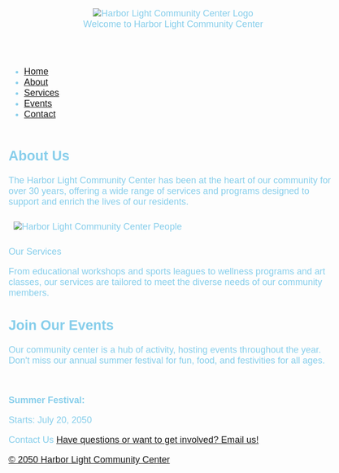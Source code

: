 
<html>
<head>
 <title>Harbor Light Community Center</title>
 <style>
   body{
     font-family: Arial, sans-serif;
     color: skyblue;
     font-size: 18px;
   }
  .center-and-space-content{ text-align:center ; padding: 10 px;}
 </style>
</head>
<body>
 
 <header>
 <div><img src="https://edube.org/uploads/media/default/0001/04/logo.jpg" alt="Harbor Light Community Center
Logo"></div>
 Welcome to Harbor Light Community Center
 </header>
 <nav role="navigation">
<ul><a>
 <li><a href="#home">Home</a></li> 
  <li><a href="#about"|> About</a></li>
 <li><a href="#services"|>Services</a></li>
 <li><a href="#events"| >Events</a></li>
  <li><a href="#contact"|> Contact</a></li>
</ul>
</nav>
 <div class="banner">
 <img src="https://edube.org/uploads/media/default/0001/04/decorative-banner.jpg"
alt="", aria-hidden="true">
 </div>
 <div>
   <main>
     <section id="about">
 <h1>About Us</h1>
 <p>The Harbor Light Community Center has been at the heart of our community for over
30 years, offering a wide range of services and programs designed to support and enrich the lives
of our residents.</p></section>
 <p><img src="https://edube.org/uploads/media/default/0001/04/community-center.jpg" alt="Harbor Light Community Center People"
hspace="10" vspace="10"></p>
 </div>
 <section id="services"
 <h2>Our Services</h2>
 <p>From educational workshops and sports leagues to wellness programs and art classes,
our services are tailored to meet the diverse needs of our community members.</p> </section>
 </div>
 <div>
   <section id="events">
 <h2>Join Our Events</h2>
 <p>Our community center is a hub of activity, hosting events throughout the year. Don't
miss our annual summer festival for fun, food, and festivities for all ages.</p></section>
 <br>
 </div><main>
 <p><strong>Summer Festival:</strong>
   <br>
<time><section itemscope="http://schema.org/Event", itemtype="http://schema.org/Event"</section> Starts: July 20, 2050</time></p>
 </div>
 <section id="contact">
 <footer>
 Contact Us
 <a href="mailto:info@harborlight.com"
 <p>Have questions or want to get involved? Email us!</p>
 <p>© 2050 Harbor Light Community Center</p>
 </footer>
 </section>
 
</body>
</html>

